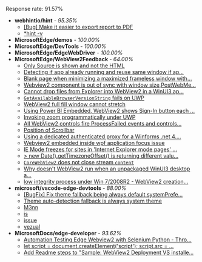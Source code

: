 Response rate: 91.57%

* **webhintio/hint** - _95.35%_
  * [[Bug] Make it easier to export report to PDF](https://github.com/webhintio/hint/issues/5217)
  * [*hint -v](https://github.com/webhintio/hint/issues/5174)
* **MicrosoftEdge/demos** - _100.00%_
* **MicrosoftEdge/DevTools** - _100.00%_
* **MicrosoftEdge/EdgeWebDriver** - _100.00%_
* **MicrosoftEdge/WebView2Feedback** - _64.00%_
  * [Only Source is shown and not the HTML](https://github.com/MicrosoftEdge/WebView2Feedback/issues/2554)
  * [Detecting if app already running and reuse same window if ap...](https://github.com/MicrosoftEdge/WebView2Feedback/issues/2553)
  * [Blank page when minimizing a maximized frameless window with...](https://github.com/MicrosoftEdge/WebView2Feedback/issues/2549)
  * [Webview2 component is out of sync with window size,PostWebMe...](https://github.com/MicrosoftEdge/WebView2Feedback/issues/2547)
  * [Cannot drop files from Explorer into WebView2 in a WinUI3 ap...](https://github.com/MicrosoftEdge/WebView2Feedback/issues/2546)
  * [`GetAvailableBrowserVersionString` fails on UWP](https://github.com/MicrosoftEdge/WebView2Feedback/issues/2545)
  * [WebView2 full fill window cannot stretch](https://github.com/MicrosoftEdge/WebView2Feedback/issues/2543)
  * [Using Power BI Embedded, WebView2 shows Sign-In button each ...](https://github.com/MicrosoftEdge/WebView2Feedback/issues/2541)
  * [Invoking zoom programmatically under UWP](https://github.com/MicrosoftEdge/WebView2Feedback/issues/2538)
  * [All WebView2 controls fire ProcessFailed events and controls...](https://github.com/MicrosoftEdge/WebView2Feedback/issues/2544)
  * [Position of Scrollbar](https://github.com/MicrosoftEdge/WebView2Feedback/issues/2537)
  * [Using a dedicated authenticated proxy for a Winforms .net 4....](https://github.com/MicrosoftEdge/WebView2Feedback/issues/2532)
  * [Webview2 embedded  inside wpf application focus issue](https://github.com/MicrosoftEdge/WebView2Feedback/issues/2531)
  * [IE Mode freezes for sites in 'Internet Explorer mode pages' ...](https://github.com/MicrosoftEdge/WebView2Feedback/issues/2530)
  * [> new Date().getTimezoneOffset() is returning different valu...](https://github.com/MicrosoftEdge/WebView2Feedback/issues/2526)
  * [`CoreWebView2` does not close stream `content`](https://github.com/MicrosoftEdge/WebView2Feedback/issues/2513)
  * [Why doesn't WebView2 run when an unpackaged WinUI3 desktop a...](https://github.com/MicrosoftEdge/WebView2Feedback/issues/2511)
  * [low integrity process under Win 7/2008R2 - WebView2 creation...](https://github.com/MicrosoftEdge/WebView2Feedback/issues/2500)
* **microsoft/vscode-edge-devtools** - _88.00%_
  * [[BugFix] Fix theme fallback being always default systemPrefe...](https://github.com/microsoft/vscode-edge-devtools/pull/1094)
  * [Theme auto-detection fallback is always system theme](https://github.com/microsoft/vscode-edge-devtools/issues/1093)
  * [M3nn](https://github.com/microsoft/vscode-edge-devtools/issues/1092)
  * [is](https://github.com/microsoft/vscode-edge-devtools/issues/1090)
  * [issue](https://github.com/microsoft/vscode-edge-devtools/issues/1089)
  * [vezual](https://github.com/microsoft/vscode-edge-devtools/issues/1091)
* **MicrosoftDocs/edge-developer** - _93.62%_
  * [Automation Testing Edge Webview2 with Selenium Python - Thro...](https://github.com/MicrosoftDocs/edge-developer/issues/2033)
  * [let script = document.createElement('script'); script.src = ...](https://github.com/MicrosoftDocs/edge-developer/issues/2028)
  * [Add Readme steps to "Sample: WebView2 Deployment VS installe...](https://github.com/MicrosoftDocs/edge-developer/pull/2017)